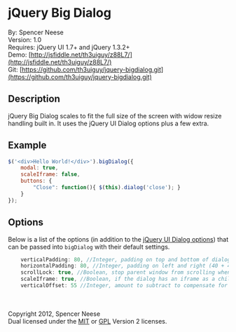 jQuery Big Dialog
====================
By: Spencer Neese   
Version: 1.0   
Requires: jQuery UI 1.7+ and jQuery 1.3.2+   
Demo: [http://jsfiddle.net/th3uiguy/z88L7/](http://jsfiddle.net/th3uiguy/z88L7/)   
Git: [https://github.com/th3uiguy/jquery-bigdialog.git](https://github.com/th3uiguy/jquery-bigdialog.git)   


Description
---------------------
jQuery Big Dialog scales to fit the full size of the screen with widow resize handling built in. It uses the jQuery UI Dialog options plus a few extra.





Example
---------------------
```js
$('<div>Hello World!</div>').bigDialog({
	modal: true,
	scaleIframe: false,
	buttons: {
		"Close": function(){ $(this).dialog('close'); }
	}
});
```




Options
---------------------
Below is a list of the options (in addition to the [jQuery UI Dialog options](http://jqueryui.com/demos/dialog/#options)) that can be passed into `bigDialog` with their default settings.

```js
	verticalPadding: 80, //Integer, padding on top and bottom of dialog
	horizontalPadding: 80, //Integer, padding on left and right (40 + 40 = 80 total)
	scrollLock: true, //Boolean, stop parent window from scrolling when dialog is open
	scaleIframe: true, //Boolean, if the dialog has an iframe as a child it will the iframe
	verticalOffset: 55 //Integer, amount to subtract to compensate for the dialogs title and button bars (when dialog has an iframe)
```




<br /><br />
Copyright 2012, Spencer Neese   
Dual licensed under the 
[MIT](https://raw.github.com/th3uiguy/jquery-bigdialog/master/MIT-LICENSE.txt) or 
[GPL](https://raw.github.com/th3uiguy/jquery-bigdialog/master/GPL-LICENSE.txt) Version 2 licenses.   

